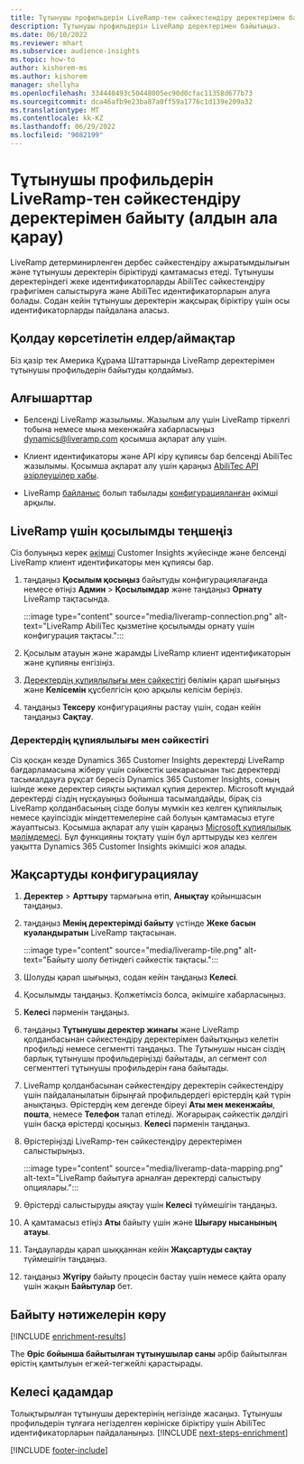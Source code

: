 ```yaml
---
title: Тұтынушы профильдерін LiveRamp-тен сәйкестендіру деректерімен байыту (алдын ала қарау)
description: Тұтынушы профильдерін LiveRamp деректерімен байытыңыз.
ms.date: 06/10/2022
ms.reviewer: mhart
ms.subservice: audience-insights
ms.topic: how-to
author: kishorem-ms
ms.author: kishorem
manager: shellyha
ms.openlocfilehash: 334440493c50448005ec90d0cfac11358d677b73
ms.sourcegitcommit: dca46afb9e23ba87a0ff59a1776c1d139e209a32
ms.translationtype: MT
ms.contentlocale: kk-KZ
ms.lasthandoff: 06/29/2022
ms.locfileid: "9082199"
---
```

# <a name="enrich-customer-profiles-with-identity-data-from-liveramp-preview"></a>Тұтынушы профильдерін LiveRamp-тен сәйкестендіру деректерімен байыту (алдын ала қарау)

LiveRamp детерминирленген дербес сәйкестендіру ажыратымдылығын және тұтынушы деректерін біріктіруді қамтамасыз етеді. Тұтынушы деректеріндегі жеке идентификаторларды AbiliTec сәйкестендіру графигімен салыстыруға және AbiliTec идентификаторларын алуға болады. Содан кейін тұтынушы деректерін жақсырақ біріктіру үшін осы идентификаторларды пайдалана аласыз.

## <a name="supported-countriesregions"></a>Қолдау көрсетілетін елдер/аймақтар

Біз қазір тек Америка Құрама Штаттарында LiveRamp деректерімен тұтынушы профильдерін байытуды қолдаймыз.

## <a name="prerequisites"></a>Алғышарттар

- Белсенді LiveRamp жазылымы. Жазылым алу үшін LiveRamp тіркелгі тобына немесе мына мекенжайға хабарласыңыз [dynamics@liveramp.com](mailto:dynamics@liveramp.com) қосымша ақпарат алу үшін.

- Клиент идентификаторы және API кіру құпиясы бар белсенді AbiliTec жазылымы. Қосымша ақпарат алу үшін қараңыз [AbiliTec API әзірлеушілер хабы](https://developers.liveramp.com/abilitec-api/).

- LiveRamp [байланыс](connections.md) болып табылады [конфигурацияланған](#configure-the-connection-for-liveramp) әкімші арқылы.

## <a name="configure-the-connection-for-liveramp"></a>LiveRamp үшін қосылымды теңшеңіз

Сіз болуыңыз керек [әкімші](permissions.md#admin) Customer Insights жүйесінде және белсенді LiveRamp клиент идентификаторы мен құпиясы бар.

1. таңдаңыз **Қосылым қосыңыз** байытуды конфигурациялағанда немесе өтіңіз **Админ** > **Қосылымдар** және таңдаңыз **Орнату** LiveRamp тақтасында.

   :::image type="content" source="media/liveramp-connection.png" alt-text="LiveRamp AbiliTec қызметіне қосылымды орнату үшін конфигурация тақтасы.":::

1. Қосылым атауын және жарамды LiveRamp клиент идентификаторын және құпияны енгізіңіз.

1. [Деректердің құпиялылығы мен сәйкестігі](#data-privacy-and-compliance) бөлімін қарап шығыңыз және **Келісемін** құсбелгісін қою арқылы келісім беріңіз.

1. таңдаңыз **Тексеру** конфигурацияны растау үшін, содан кейін таңдаңыз **Сақтау**.

### <a name="data-privacy-and-compliance"></a>Деректердің құпиялылығы мен сәйкестігі

Сіз қосқан кезде Dynamics 365 Customer Insights деректерді LiveRamp бағдарламасына жіберу үшін сәйкестік шекарасынан тыс деректерді тасымалдауға рұқсат бересіз Dynamics 365 Customer Insights, соның ішінде жеке деректер сияқты ықтимал құпия деректер. Microsoft мұндай деректерді сіздің нұсқауыңыз бойынша тасымалдайды, бірақ сіз LiveRamp қолданбасының сізде болуы мүмкін кез келген құпиялылық немесе қауіпсіздік міндеттемелеріне сай болуын қамтамасыз етуге жауаптысыз. Қосымша ақпарат алу үшін қараңыз [Microsoft құпиялылық мәлімдемесі](https://go.microsoft.com/fwlink/?linkid=396732). Бұл функцияны тоқтату үшін бұл арттыруды кез келген уақытта Dynamics 365 Customer Insights әкімшісі жоя алады.

## <a name="configure-the-enrichment"></a>Жақсартуды конфигурациялау

1. **Деректер** > **Арттыру** тармағына өтіп, **Анықтау** қойыншасын таңдаңыз.

1. таңдаңыз **Менің деректерімді байыту** үстінде **Жеке басын куәландыратын** LiveRamp тақтасынан.

   :::image type="content" source="media/liveramp-tile.png" alt-text="Байыту шолу бетіндегі сәйкестік тақтасы.":::

1. Шолуды қарап шығыңыз, содан кейін таңдаңыз **Келесі**.

1. Қосылымды таңдаңыз. Қолжетімсіз болса, әкімшіге хабарласыңыз.

1. **Келесі** пәрменін таңдаңыз.

1. таңдаңыз **Тұтынушы деректер жинағы** және LiveRamp қолданбасынан сәйкестендіру деректерімен байытқыңыз келетін профильді немесе сегментті таңдаңыз. The *Тұтынушы* нысан сіздің барлық тұтынушы профильдеріңізді байытады, ал сегмент сол сегменттегі тұтынушы профильдерін ғана байытады.

1. LiveRamp қолданбасынан сәйкестендіру деректерін сәйкестендіру үшін пайдаланылатын бірыңғай профильдердегі өрістердің қай түрін анықтаңыз. Өрістердің кем дегенде біреуі **Аты мен мекенжайы**, **пошта**, немесе **Телефон** талап етіледі. Жоғарырақ сәйкестік дәлдігі үшін басқа өрістерді қосыңыз. **Келесі** пәрменін таңдаңыз.

1. Өрістеріңізді LiveRamp-тен сәйкестендіру деректерімен салыстырыңыз.

   :::image type="content" source="media/liveramp-data-mapping.png" alt-text="LiveRamp байытуға арналған деректерді салыстыру опциялары.":::

1. Өрістерді салыстыруды аяқтау үшін **Келесі** түймешігін таңдаңыз.

1. А қамтамасыз етіңіз **Аты** байыту үшін және **Шығару нысанының атауы**.

1. Таңдауларды қарап шыққаннан кейін **Жақсартуды сақтау** түймешігін таңдаңыз.

1. таңдаңыз **Жүгіру** байыту процесін бастау үшін немесе қайта оралу үшін жақын **Байытулар** бет.

## <a name="view-enrichment-results"></a>Байыту нәтижелерін көру

[!INCLUDE [enrichment-results](includes/enrichment-results.md)]

The **Өріс бойынша байытылған тұтынушылар саны** әрбір байытылған өрістің қамтылуын егжей-тегжейлі қарастырады.

## <a name="next-steps"></a>Келесі қадамдар

Толықтырылған тұтынушы деректерінің негізінде жасаңыз. Тұтынушы профильдерін тұлғаға негізделген көрініске біріктіру үшін AbiliTec идентификаторларын пайдаланыңыз.
[!INCLUDE [next-steps-enrichment](includes/next-steps-enrichment.md)]

[!INCLUDE [footer-include](includes/footer-banner.md)]
